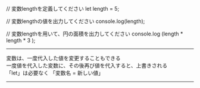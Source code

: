 // 変数lengthを定義してください
let length = 5;

// 変数lengthの値を出力してください
console.log(length);

// 変数lengthを用いて、円の面積を出力してください
console.log (length * length * 3 );
***
変数は、一度代入した値を変更することもできる  
一度値を代入した変数に、その後再び値を代入すると、上書きされる  
「let」は必要なく 「変数名 = 新しい値」  
***
